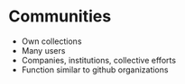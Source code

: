 # Communities

- Own collections
- Many users
- Companies, institutions, collective efforts
- Function similar to github organizations